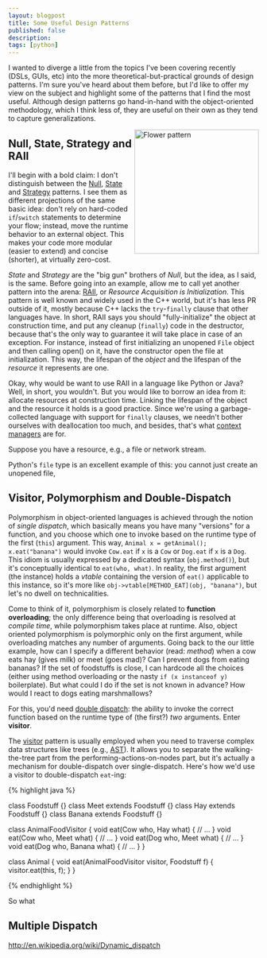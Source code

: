 ```yaml
---
layout: blogpost
title: Some Useful Design Patterns
published: false
description:
tags: [python]
---
```


I wanted to diverge a little from the topics I've been covering recently (DSLs, GUIs, etc) into
the more theoretical-but-practical grounds of design patterns. I'm sure you've heard about them
before, but I'd like to offer my view on the subject and highlight some of the patterns that I
find the most useful. Although design patterns go hand-in-hand with the object-oriented methodology,
which I think less of, they are useful on their own as they tend to capture generalizations.

<a href="http://dryicons.com/free-graphics/preview/flower-pattern/">
<img src="/static/res/2012-03-03-flower_pattern.jpg" style="float: right; width: 250px;" title="Flower pattern" /></a>

## Null, State, Strategy and RAII ##

I'll begin with a bold claim: I don't distinguish between the [Null](http://en.wikipedia.org/wiki/Null_Object_pattern),
[State](http://en.wikipedia.org/wiki/State_pattern) and [Strategy](http://en.wikipedia.org/wiki/Strategy_pattern)
patterns. I see them as different projections of the same basic idea: don't rely on hard-coded
`if`/`switch` statements to determine your flow; instead, move the runtime behavior to an external
object. This makes your code more modular (easier to extend) and concise (shorter), at virtually
zero-cost.

*State* and *Strategy* are the "big gun" brothers of *Null*, but the idea, as I said, is the same.
Before going into an example, allow me to call yet another pattern into the arena:
[RAII](http://en.wikipedia.org/wiki/Resource_Acquisition_Is_Initialization), or *Resource Acquisition
is Initialization*. This pattern is well known and widely used in the C++ world, but it's has less
PR outside of it, mostly because C++ lacks the `try`-`finally` clause that other languages have.
In short, RAII says you should "fully-initialize" the object at construction time, and put any
cleanup (`finally`) code in the destructor, because that's the only way to guarantee it will take
place in case of an exception. For instance, instead of first initializing an unopened `File` object
and then calling open() on it, have the constructor open the file at initialization. This way,
the lifespan of the *object* and the lifespan of the *resource* it represents are one.

Okay, why would be want to use RAII in a language like Python or Java? Well, in short, you wouldn't.
But you would like to borrow an idea from it: allocate resources at construction time. Linking the
lifespan of the object and the resource it holds is a good practice. Since we're using a
garbage-collected language with support for `finally` clauses, we needn't bother ourselves with
deallocation too much, and besides, that's what [context managers](http://www.python.org/dev/peps/pep-0343/)
are for.




Suppose you have a resource, e.g., a file or network stream.

Python's `file` type is an excellent example of this: you cannot just create an unopened file,



## Visitor, Polymorphism and Double-Dispatch ##
Polymorphism in object-oriented languages is achieved through the notion of *single dispatch*,
which basically means you have many "versions" for a function, and you choose which one to invoke
based on the runtime type of the first (`this`) argument. This way,
`Animal x = getAnimal(); x.eat("banana")` would invoke `Cow.eat` if `x` is a `Cow` or `Dog.eat`
if `x` is a `Dog`. This idiom is usually expressed by a dedicated syntax (`obj.method()`),
but it's conceptually identical to `eat(who, what)`. In reality, the first argument (the instance)
holds a *vtable* containing the version of `eat()` applicable to this instance, so it's more like
`obj->vtable[METHOD_EAT](obj, "banana")`, but let's no dwell on technicalities.

Come to think of it, polymorphism is closely related to **function overloading**; the only difference
being that overloading is resolved at *compile time*, while polymorphism takes place at runtime.
Also, object oriented polymorphism is polymorphic only on the first argument, while overloading
matches any number of arguments. Going back to the our little example, how can I specify a different
behavior (read: *method*) when a cow eats hay (gives milk) or meet (goes mad)? Can I prevent dogs
from eating bananas? If the set of foodstuffs is close, I can hardcode all the choices (either
using method overloading or the nasty `if (x instanceof y)` boilerplate). But what could I do
if the set is not known in advance? How would I react to dogs eating marshmallows?

For this, you'd need [double dispatch](http://en.wikipedia.org/wiki/Double_dispatch): the ability
to invoke the correct function based on the runtime type of (the first?) *two* arguments.
Enter **visitor**.

The [visitor](http://en.wikipedia.org/wiki/Visitor_pattern) pattern is usually employed when
you need to traverse complex data structures like trees (e.g., [AST](http://en.wikipedia.org/wiki/Abstract_syntax_tree)).
It allows you to separate the walking-the-tree part from the performing-actions-on-nodes part,
but it's actually a mechanism for double-dispatch over single-dispatch. Here's how we'd use a
visitor to double-dispatch `eat`-ing:

{% highlight java %}

class Foodstuff {}
class Meet extends Foodstuff {}
class Hay extends Foodstuff {}
class Banana extends Foodstuff {}

class AnimalFoodVisitor {
    void eat(Cow who, Hay what) {
        // ...
    }
    void eat(Cow who, Meet what) {
        // ...
    }
    void eat(Dog who, Meet what) {
        // ...
    }
    void eat(Dog who, Banana what) {
        // ...
    }
}


class Animal {
    void eat(AnimalFoodVisitor visitor, Foodstuff f) {
        visitor.eat(this, f);
    }
}

{% endhighlight %}



So what








## Multiple Dispatch ##

http://en.wikipedia.org/wiki/Dynamic_dispatch
